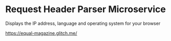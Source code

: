 # Request Header Parser Microservice
Displays the IP address, language and operating system for your browser

https://equal-magazine.glitch.me/